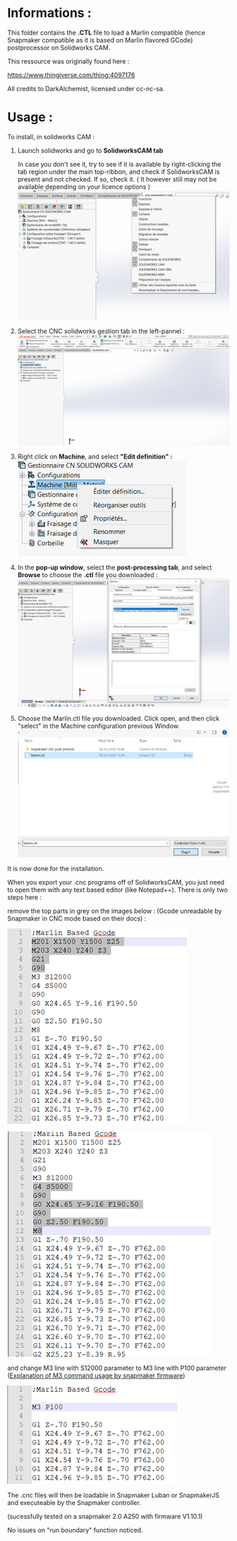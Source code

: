 # Informations :

This folder contains the **.CTL** file to load a Marlin compatible (hence Snapmaker compatible as it is based on Marlin flavored GCode) postprocessor on Solidworks CAM.

This ressource was originally found here :

https://www.thingiverse.com/thing:4097176

All credits to DarkAlchemist, licensed under cc-nc-sa.

# Usage :

To install, in solidworks CAM :

1. Launch solidworks and go to **SolidworksCAM tab** 

   In case you don't see it, try to see if it is available by right-clicking the tab region under the main top-ribbon, and check if SolidworksCAM is present and not checked. If so, check it. ( It however still may not be available depending on your licence options )![activate_solidworks_CAM_tab](images_docs\activate_solidworks_CAM_tab.PNG)

2. Select the CNC solidworks gestion tab in the left-pannel :![Setting_location](images_docs\Setting_location.PNG)

3. Right click on **Machine**, and select **"Edit definition" :**![edit_machineconfig_solidworksCAM](images_docs\edit_machineconfig_solidworksCAM.PNG)

4. In the **pop-up window**, select the **post-processing tab**, and select **Browse** to choose the **.ctl** file you downloaded :![post_processing_edition](images_docs\post_processing_edition.PNG)

5. Choose the Marlin.ctl file you downloaded. Click open, and then click "select" in the Machine configuration previous  Window.![ctl_file_select](images_docs\ctl_file_select.PNG)

It is now done for the installation.


When you export your .cnc programs off of SolidworksCAM, you just need to open them with any text based editor (like Notepad++). There is only two steps here : 

remove the top parts in grey on the images below : (Gcode  unreadable by Snapmaker in CNC mode based on their docs) :

![remove_GCODE-top1](images_docs\remove_GCODE-top1.PNG)

![remove_GCODE-top2](images_docs\remove_GCODE-top2.PNG)

and change M3 line with S12000 parameter to M3 line with P100 parameter ([Explanation of M3 command usage by snapmaker firmware](https://github.com/Snapmaker/snapmaker_cnc_post_process/blob/master/gcode_reference.md#m3))

![change_GCODE-M3](images_docs\change_GCODE-M3.PNG)


The .cnc files will then be loadable in Snapmaker Luban or SnapmakerJS and executeable by the Snapmaker controller.

(sucessfully tested on a snapmaker 2.0 A250 with firmware V1.10.1)

No issues on "run boundary" function noticed.

